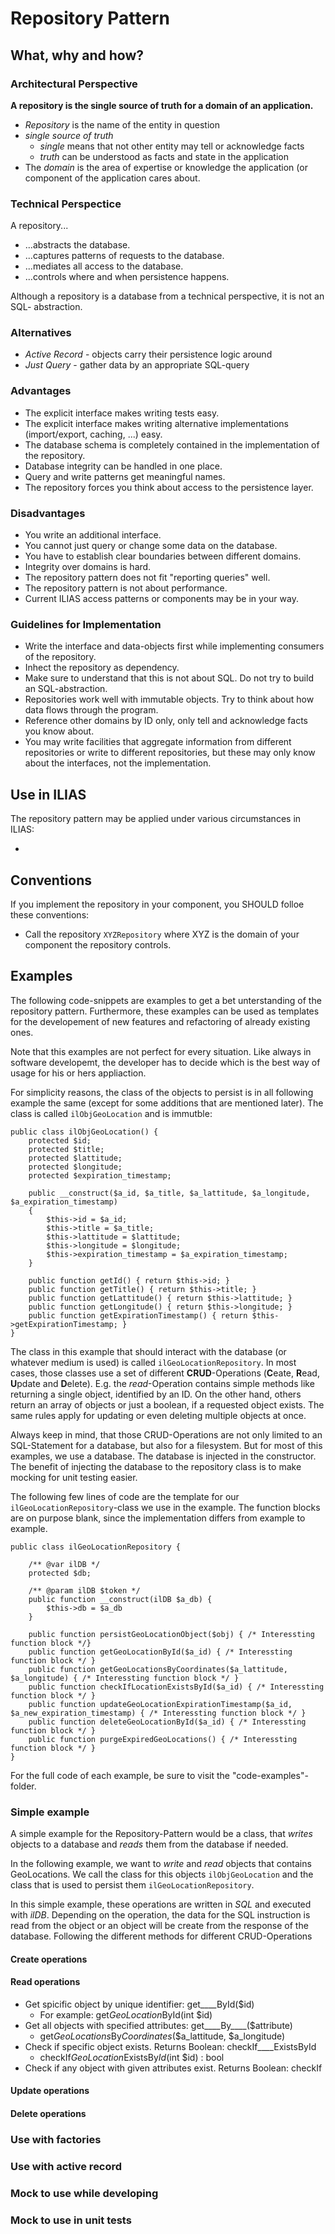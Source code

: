 # Repository Pattern

## What, why and how?

### Architectural Perspective

**A repository is the single source of truth for a domain of an application.**

* *Repository* is the name of the entity in question
* *single source of truth*
	* *single* means that not other entity may tell or acknowledge facts
	* *truth* can be understood as facts and state in the application
* The *domain* is the area of expertise or knowledge the application (or component
of the application cares about.

### Technical Perspectice

A repository...

* ...abstracts the database.
* ...captures patterns of requests to the database.
* ...mediates all access to the database.
* ...controls where and when persistence happens.

Although a repository is a database from a technical perspective, it is not an SQL-
abstraction.

### Alternatives

* *Active Record* - objects carry their persistence logic around
* *Just Query* - gather data by an appropriate SQL-query

### Advantages

* The explicit interface makes writing tests easy.
* The explicit interface makes writing alternative implementations (import/export,
caching, ...) easy.
* The database schema is completely contained in the implementation of the repository.
* Database integrity can be handled in one place.
* Query and write patterns get meaningful names.
* The repository forces you think about access to the persistence layer.

### Disadvantages

* You write an additional interface.
* You cannot just query or change some data on the database.
* You have to establish clear boundaries between different domains.
* Integrity over domains is hard.
* The repository pattern does not fit "reporting queries" well.
* The repository pattern is not about performance.
* Current ILIAS access patterns or components may be in your way.

### Guidelines for Implementation

* Write the interface and data-objects first while implementing consumers of the
repository.
* Inhect the repository as dependency.
* Make sure to understand that this is not about SQL. Do not try to build an
SQL-abstraction.
* Repositories work well with immutable objects. Try to think about how data flows
through the program.
* Reference other domains by ID only, only tell and acknowledge facts you know
about.
* You may write facilities that aggregate information from different repositories or
write to different repositories, but these may only know about the interfaces,
not the implementation.


## Use in ILIAS

The repository pattern may be applied under various circumstances in ILIAS:

* 

## Conventions

If you implement the repository in your component, you SHOULD folloe these
conventions:

* Call the repository `XYZRepository` where XYZ is the domain of your component
the repository controls.


## Examples

The following code-snippets are examples to get a bet unterstanding of the repository pattern. Furthermore, these examples can be used as templates for the developement of new features and refactoring of already existing ones.

Note that this examples are not perfect for every situation. Like always in software developemt, the developer has to decide which is the best way of usage for his or hers appliaction.

For simplicity reasons, the class of the objects to persist is in all following example the same (except for some additions that are mentioned later). The class is called `ilObjGeoLocation` and is immutble:

    public class ilObjGeoLocation() {
        protected $id;
        protected $title;
        protected $lattitude;
        protected $longitude;
        protected $expiration_timestamp;

        public __construct($a_id, $a_title, $a_lattitude, $a_longitude, $a_expiration_timestamp)
        {
            $this->id = $a_id;
            $this->title = $a_title;
            $this->lattitude = $lattitude;
            $this->longitude = $longitude;
            $this->expiration_timestamp = $a_expiration_timestamp;
        }

        public function getId() { return $this->id; }
        public function getTitle() { return $this->title; }
        public function getLattitude() { return $this->lattitude; }
        public function getLongitude() { return $this->longitude; }
        public function getExpirationTimestamp() { return $this->getExpirationTimestamp; }
    }

The class in this example that should interact with the database (or whatever medium is used) is called `ilGeoLocationRepository`. In most cases, those classes use a set of different **CRUD**-Operations (**C**eate, **R**ead, **U**pdate and **D**elete). E.g. the *read*-Operation contains simple methods like returning a single object, identified by an ID. On the other hand, others return an array of objects or just a boolean, if a requested object exists. The same rules apply for updating or even deleting multiple objects at once.

Always keep in mind, that those CRUD-Operations are not only limited to an SQL-Statement for a database, but also for a filesystem. But for most of this examples, we use a database. The database is injected in the constructor. The benefit of injecting the database to the repository class is to make mocking for unit testing easier.

The following few lines of code are the template for our `ilGeoLocationRepository`-class we use in the example. The function blocks are on purpose blank, since the implementation differs from example to example.

    public class ilGeoLocationRepository {
        
        /** @var ilDB */
        protected $db;

        /** @param ilDB $token */
        public function __construct(ilDB $a_db) {
            $this->db = $a_db
        }

        public function persistGeoLocationObject($obj) { /* Interessting function block */}
        public function getGeoLocationById($a_id) { /* Interessting function block */ }
        public function getGeoLocationsByCoordinates($a_lattitude, $a_longitude) { /* Interessting function block */ }
        public function checkIfLocationExistsById($a_id) { /* Interessting function block */ }
        public function updateGeoLocationExpirationTimestamp($a_id, $a_new_expiration_timestamp) { /* Interessting function block */ }
        public function deleteGeoLocationById($a_id) { /* Interessting function block */ }
        public function purgeExpiredGeoLocations() { /* Interessting function block */ }
    }

For the full code of each example, be sure to visit the "code-examples"-folder.

### Simple example

A simple example for the Repository-Pattern would be a class, that *writes* objects to a database and *reads* them from the database if needed.

In the following example, we want to *write* and *read* objects that contains GeoLocations. We call the class for this objects `ilObjGeoLocation` and the class that is used to persist them `ilGeoLocationRepository`.

In this simple example, these operations are written in *SQL* and executed with *ilDB*. Depending on the operation, the data for the SQL instruction is read from the object or an object will be create from the response of the database. Following the different methods for different CRUD-Operations

#### Create operations



#### Read operations

* Get spicific object by unique identifier: get____ById($id)
    * For example: get*GeoLocation*ById(int $id)
* Get all objects with specified attributes: get____By____($attribute)
    * get*GeoLocations*By*Coordinates*($a_lattitude, $a_longitude)
* Check if specific object exists. Returns Boolean: checkIf____ExistsById
    * checkIf*GeoLocation*ExistsBy*Id*(int $id) : bool
* Check if any object with given attributes exist. Returns Boolean: checkIf
  


#### Update operations

#### Delete operations


### Use with factories


### Use with active record


### Mock to use while developing


### Mock to use in unit tests